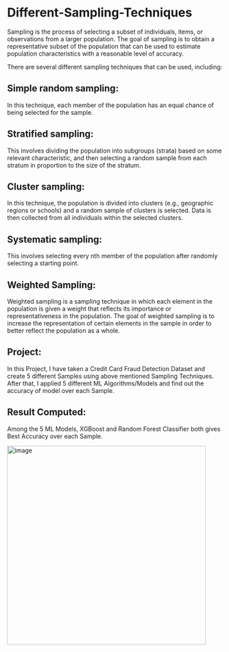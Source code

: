 # Different-Sampling-Techniques
Sampling is the process of selecting a subset of individuals, items, or observations from a larger population. The goal of sampling is to obtain a representative subset of the population that can be used to estimate population characteristics with a reasonable level of accuracy.

There are several different sampling techniques that can be used, including:

## Simple random sampling: 
In this technique, each member of the population has an equal chance of being selected for the sample.

## Stratified sampling: 
This involves dividing the population into subgroups (strata) based on some relevant characteristic, and then selecting a random sample from each stratum in proportion to the size of the stratum.

## Cluster sampling: 
In this technique, the population is divided into clusters (e.g., geographic regions or schools) and a random sample of clusters is selected. Data is then collected from all individuals within the selected clusters.

## Systematic sampling: 
This involves selecting every nth member of the population after randomly selecting a starting point.
## Weighted Sampling:
Weighted sampling is a sampling technique in which each element in the population is given a weight that reflects its importance or representativeness in the population. The goal of weighted sampling is to increase the representation of certain elements in the sample in order to better reflect the population as a whole.

## Project:
In this Project, I have taken a Credit Card Fraud Detection Dataset and create 5 different Samples using above mentioned Sampling Techniques.
After that, I applied 5 different ML Algorithms/Models and find out the accuracy of model over each Sample.

## Result Computed:
Among the 5 ML Models, XGBoost and Random Forest Classifier both gives Best Accuracy over each Sample.

<img width="463" alt="image" src="https://user-images.githubusercontent.com/72342649/219959151-4c528772-a81e-4a07-90a3-fc07f2b60783.png">

